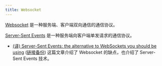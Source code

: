 ```yaml
---
title: Websocket
---
```



[Websocket](https://developer.mozilla.org/zh-CN/docs/Web/API/WebSockets_API) 是一种服务端、客户端双向通信的通信协议。

[Server-Sent Events](https://developer.mozilla.org/zh-CN/docs/Web/API/Server-sent_events) 是一种服务端向客户端单发请求的通信协议。

- [(译) Server-Sent Events: the alternative to WebSockets you should be using](https://shansan.top/2023/03/11/sse-websocket/)  ([链接备份](https://web.archive.org/web/20230509162013/https://shansan.top/2023/03/11/sse-websocket/)) 这篇文章介绍了 Websocket 的缺点，也介绍了 Server-Sent Events 技术。
